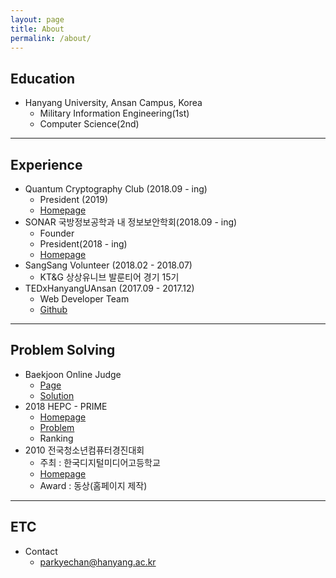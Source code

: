 ```yaml
---
layout: page
title: About
permalink: /about/
---
```



## Education

  * Hanyang University, Ansan Campus, Korea
    * Military Information Engineering(1st)
    * Computer Science(2nd)

---

## Experience

  * Quantum Cryptography Club (2018.09 - ing)
    * President (2019)
    * [Homepage](https://www.hyqcc.info/)
  * SONAR 국방정보공학과 내 정보보안학회(2018.09 - ing)
    * Founder
    * President(2018 - ing)
    * [Homepage](https://hanyangsonar.github.io/)
  * SangSang Volunteer (2018.02 - 2018.07)
    * KT&G 상상유니브 발룬티어 경기 15기
  * TEDxHanyangUAnsan (2017.09 - 2017.12)
    * Web Developer Team
    * [Github](https://github.com/TEDxHanyangUAnsan)

---

## Problem Solving

  * Baekjoon Online Judge
    * [Page](https://www.acmicpc.net/user/keepyourweaponaimed)
    * [Solution](https://github.com/parkyechan/algo)
  * 2018 HEPC - PRIME
    * [Homepage](http://hepc.hycse.net/)
    * [Problem](https://www.acmicpc.net/category/detail/1872)
    * Ranking
  * 2010 전국청소년컴퓨터경진대회
    * 주최 : 한국디지털미디어고등학교
    * [Homepage](https://contest.dimigo.hs.kr/)
    * Award : 동상(홈페이지 제작)

---

## ETC
  * Contact
    * parkyechan@hanyang.ac.kr
